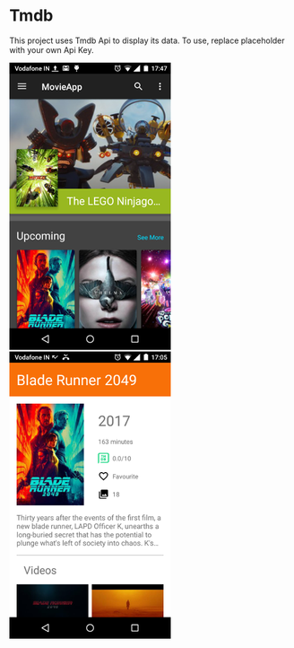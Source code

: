 # Tmdb
This project uses Tmdb Api to display its data. To use, replace placeholder with your own Api Key.


![alt text](https://github.com/Cnikhil7/Tmdb/blob/master/Screenshot_2017-09-25-17-47-28.png)
![alt text](https://github.com/Cnikhil7/Tmdb/blob/master/Screenshot_2017-09-25-17-05-52.png)
